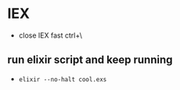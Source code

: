 # IEX

* close IEX fast ctrl+\

## run elixir script and keep running
* `elixir --no-halt cool.exs`
